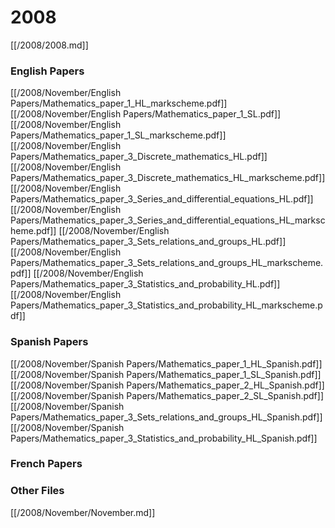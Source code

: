 # 2008

[[/2008/2008.md]]

### English Papers
[[/2008/November/English Papers/Mathematics_paper_1_HL_markscheme.pdf]]
[[/2008/November/English Papers/Mathematics_paper_1_SL.pdf]]
[[/2008/November/English Papers/Mathematics_paper_1_SL_markscheme.pdf]]
[[/2008/November/English Papers/Mathematics_paper_3_Discrete_mathematics_HL.pdf]]
[[/2008/November/English Papers/Mathematics_paper_3_Discrete_mathematics_HL_markscheme.pdf]]
[[/2008/November/English Papers/Mathematics_paper_3_Series_and_differential_equations_HL.pdf]]
[[/2008/November/English Papers/Mathematics_paper_3_Series_and_differential_equations_HL_markscheme.pdf]]
[[/2008/November/English Papers/Mathematics_paper_3_Sets_relations_and_groups_HL.pdf]]
[[/2008/November/English Papers/Mathematics_paper_3_Sets_relations_and_groups_HL_markscheme.pdf]]
[[/2008/November/English Papers/Mathematics_paper_3_Statistics_and_probability_HL.pdf]]
[[/2008/November/English Papers/Mathematics_paper_3_Statistics_and_probability_HL_markscheme.pdf]]
### Spanish Papers
[[/2008/November/Spanish Papers/Mathematics_paper_1_HL_Spanish.pdf]]
[[/2008/November/Spanish Papers/Mathematics_paper_1_SL_Spanish.pdf]]
[[/2008/November/Spanish Papers/Mathematics_paper_2_HL_Spanish.pdf]]
[[/2008/November/Spanish Papers/Mathematics_paper_2_SL_Spanish.pdf]]
[[/2008/November/Spanish Papers/Mathematics_paper_3_Sets_relations_and_groups_HL_Spanish.pdf]]
[[/2008/November/Spanish Papers/Mathematics_paper_3_Statistics_and_probability_HL_Spanish.pdf]]
### French Papers

### Other Files
[[/2008/November/November.md]]
